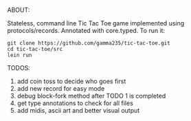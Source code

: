 ABOUT:

Stateless, command line Tic Tac Toe game implemented using protocols/records. Annotated with core.typed.     To run it:

    git clone https://github.com/gamma235/tic-tac-toe.git
    cd tic-tac-toe/src
    lein run

TODOS:

1. add coin toss to decide who goes first
2. add new record for easy mode
3. debug block-fork method after TODO 1 is completed
4. get type annotations to check for all files
5. add midis, ascii art and better visual output
